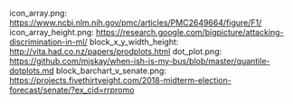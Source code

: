 icon_array.png: https://www.ncbi.nlm.nih.gov/pmc/articles/PMC2649664/figure/F1/
icon_array_height.png: https://research.google.com/bigpicture/attacking-discrimination-in-ml/
block_x_y_width_height: http://vita.had.co.nz/papers/prodplots.html
dot_plot.png: https://github.com/mjskay/when-ish-is-my-bus/blob/master/quantile-dotplots.md
block_barchart_v_senate.png: https://projects.fivethirtyeight.com/2018-midterm-election-forecast/senate/?ex_cid=rrpromo


